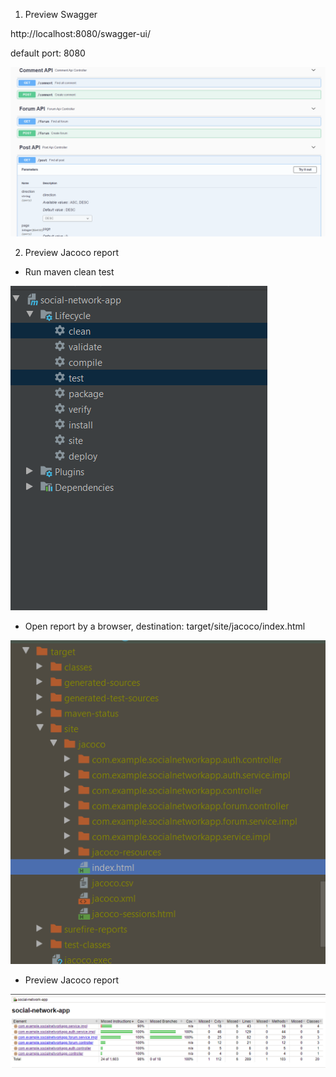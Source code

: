 1. Preview Swagger

http://localhost:8080/swagger-ui/

default port: 8080

![Preview Postman_Collections](docs/images/Preview_Swagger.png)

2. Preview Jacoco report

- Run maven clean test

![Jacoco_Step1](docs/images/jacoco_step1.png)

- Open report by a browser, destination: target/site/jacoco/index.html

![Jacoco_Step2](docs/images/jacoco_step2.png)

- Preview Jacoco report

![Jacoco_preview](docs/images/jacoco_preview.png)